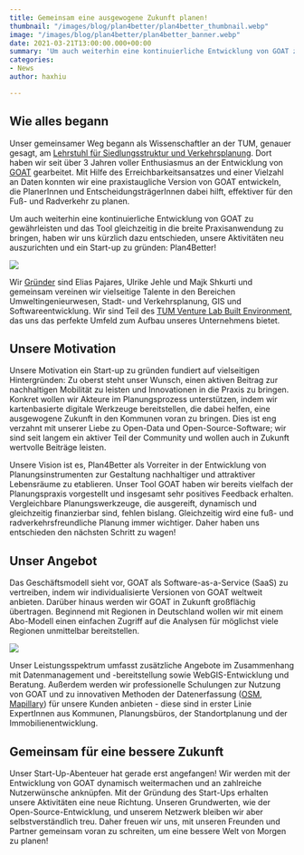 ```yaml
---
title: Gemeinsam eine ausgewogene Zukunft planen!
thumbnail: "/images/blog/plan4better/plan4better_thumbnail.webp"
image: "/images/blog/plan4better/plan4better_banner.webp"
date: 2021-03-21T13:00:00.000+00:00
summary: 'Um auch weiterhin eine kontinuierliche Entwicklung von GOAT zu gewährleisten und das Tool gleichzeitig in die breite Praxisanwendung zu bringen, haben wir uns dazu entschieden, unsere Aktivitäten neu auszurichten und ein Start-up zu gründen: Plan4Better!'
categories:
- News
author: haxhiu

---
```


## Wie alles begann 

Unser gemeinsamer Weg begann als Wissenschaftler an der TUM, genauer gesagt, am [Lehrstuhl für Siedlungsstruktur und Verkehrsplanung](https://www.bgu.tum.de/sv/startseite/). Dort haben wir seit über 3 Jahren voller Enthusiasmus an der Entwicklung von [GOAT](../../was-ist-goat) gearbeitet. Mit Hilfe des Erreichbarkeitsansatzes und einer Vielzahl an Daten konnten wir eine praxistaugliche Version von GOAT entwickeln, die PlanerInnen und EntscheidungsträgerInnen dabei hilft, effektiver für den Fuß- und Radverkehr zu planen. 

Um auch weiterhin eine kontinuierliche Entwicklung von GOAT zu gewährleisten und das Tool gleichzeitig in die breite Praxisanwendung zu bringen, haben wir uns kürzlich dazu entschieden, unsere Aktivitäten neu auszurichten und ein Start-up zu gründen: Plan4Better!

![](/images/blog/plan4better/team.webp)

Wir [Gründer](../../team) sind Elias Pajares, Ulrike Jehle und Majk Shkurti und gemeinsam vereinen wir vielseitige Talente in den Bereichen Umweltingenieurwesen, Stadt- und Verkehrsplanung, GIS und Softwareentwicklung. Wir sind Teil des [TUM Venture Lab Built Environment](https://www.tum.de/en/innovation/entrepreneurship/venture-labs/), das uns das perfekte Umfeld zum Aufbau unseres Unternehmens bietet.

## Unsere Motivation

Unsere Motivation ein Start-up zu gründen fundiert auf vielseitigen Hintergründen: Zu oberst steht unser Wunsch, einen aktiven Beitrag zur nachhaltigen Mobilität zu leisten und Innovationen in die Praxis zu bringen. Konkret wollen wir Akteure im Planungsprozess unterstützen, indem wir kartenbasierte digitale Werkzeuge bereitstellen, die dabei helfen, eine ausgewogene Zukunft in den Kommunen voran zu bringen. Dies ist eng verzahnt mit unserer Liebe zu Open-Data und Open-Source-Software; wir sind seit langem ein aktiver Teil der Community und wollen auch in Zukunft wertvolle Beiträge leisten. 

Unsere Vision ist es, Plan4Better als Vorreiter in der Entwicklung von Planungsinstrumenten zur Gestaltung nachhaltiger und attraktiver Lebensräume zu etablieren. Unser Tool GOAT haben wir bereits vielfach der Planungspraxis vorgestellt und insgesamt sehr positives Feedback erhalten. Vergleichbare Planungswerkzeuge, die ausgereift, dynamisch und gleichzeitig finanzierbar sind, fehlen bislang. Gleichzeitig wird eine fuß- und radverkehrsfreundliche Planung immer wichtiger. Daher haben uns entschieden den nächsten Schritt zu wagen!

## Unser Angebot

Das Geschäftsmodell sieht vor, GOAT als Software-as-a-Service (SaaS) zu vertreiben, indem wir individualisierte Versionen von GOAT weltweit anbieten. Darüber hinaus werden wir GOAT in Zukunft großflächig übertragen. Beginnend mit Regionen in Deutschland wollen wir mit einem Abo-Modell einen einfachen Zugriff auf die Analysen für möglichst viele Regionen unmittelbar bereitstellen.

![](/images/blog/plan4better/goat_impression.webp)

Unser Leistungsspektrum umfasst zusätzliche Angebote im Zusammenhang mit Datenmanagement und -bereitstellung sowie WebGIS-Entwicklung und Beratung. Außerdem werden wir professionelle Schulungen zur Nutzung von GOAT und zu innovativen Methoden der Datenerfassung ([OSM](https://www.openstreetmap.de/), [Mapillary](https://www.mapillary.com/)) für unsere Kunden anbieten - diese sind in erster Linie ExpertInnen aus Kommunen, Planungsbüros, der Standortplanung und der Immobilienentwicklung. 

## Gemeinsam für eine bessere Zukunft

Unser Start-Up-Abenteuer hat gerade erst angefangen! Wir werden mit der Entwicklung von GOAT dynamisch weitermachen und an zahlreiche Nutzerwünsche anknüpfen. Mit der Gründung des Start-Ups erhalten unsere Aktivitäten eine neue Richtung. Unseren Grundwerten, wie der Open-Source-Entwicklung, und unserem Netzwerk bleiben wir aber selbstverständlich treu. Daher freuen wir uns, mit unseren Freunden und Partner gemeinsam voran zu schreiten, um eine bessere Welt von Morgen zu planen!